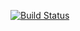 [![Build Status](https://travis-ci.org/godu/dijkstra.svg?branch=master)](https://travis-ci.org/godu/dijkstra)